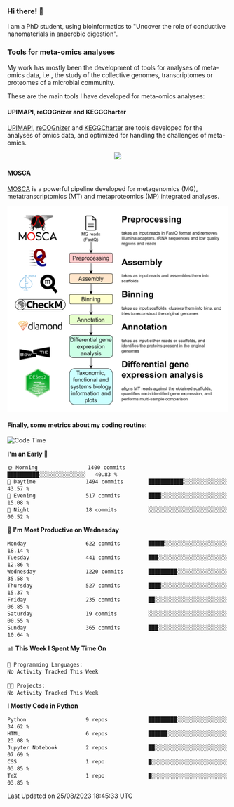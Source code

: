 ### Hi there! 👋

I am a PhD student, using bioinformatics to "Uncover the role of conductive nanomaterials in anaerobic digestion".

### Tools for meta-omics analyses

My work has mostly been the development of tools for analyses of meta-omics data, i.e., the study of the collective genomes, transcriptomes or proteomes of a microbial community.

These are the main tools I have developed for meta-omics analyses:

#### UPIMAPI, reCOGnizer and KEGGCharter

[UPIMAPI](https://github.com/iquasere/UPIMAPI), [reCOGnizer](https://github.com/iquasere/reCOGnizer) and [KEGGCharter](https://github.com/iquasere/KEGGCharter) are tools developed for the analyses of omics data, and optimized for handling the challenges of meta-omics.

<p align="center">
    <img src="assets/annotation_paper.png">
</p>

#### MOSCA

[MOSCA](https://github.com/iquasere/MOSCA) is a powerful pipeline developed for metagenomics (MG), metatranscriptomics (MT) and metaproteomics (MP) integrated analyses.

<p align="center">
    <img src="assets/mosca_workflow.png" align="center" width="700">
</p>


#### Finally, some metrics about my coding routine:

<!--START_SECTION:waka-->
![Code Time](http://img.shields.io/badge/Code%20Time-638%20hrs%2042%20mins-blue)

**I'm an Early 🐤** 

```text
🌞 Morning                1400 commits        ██████████░░░░░░░░░░░░░░░   40.83 % 
🌆 Daytime                1494 commits        ███████████░░░░░░░░░░░░░░   43.57 % 
🌃 Evening                517 commits         ████░░░░░░░░░░░░░░░░░░░░░   15.08 % 
🌙 Night                  18 commits          ░░░░░░░░░░░░░░░░░░░░░░░░░   00.52 % 
```
📅 **I'm Most Productive on Wednesday** 

```text
Monday                   622 commits         █████░░░░░░░░░░░░░░░░░░░░   18.14 % 
Tuesday                  441 commits         ███░░░░░░░░░░░░░░░░░░░░░░   12.86 % 
Wednesday                1220 commits        █████████░░░░░░░░░░░░░░░░   35.58 % 
Thursday                 527 commits         ████░░░░░░░░░░░░░░░░░░░░░   15.37 % 
Friday                   235 commits         ██░░░░░░░░░░░░░░░░░░░░░░░   06.85 % 
Saturday                 19 commits          ░░░░░░░░░░░░░░░░░░░░░░░░░   00.55 % 
Sunday                   365 commits         ███░░░░░░░░░░░░░░░░░░░░░░   10.64 % 
```


📊 **This Week I Spent My Time On** 

```text
💬 Programming Languages: 
No Activity Tracked This Week

🐱‍💻 Projects: 
No Activity Tracked This Week
```

**I Mostly Code in Python** 

```text
Python                   9 repos             █████████░░░░░░░░░░░░░░░░   34.62 % 
HTML                     6 repos             ██████░░░░░░░░░░░░░░░░░░░   23.08 % 
Jupyter Notebook         2 repos             ██░░░░░░░░░░░░░░░░░░░░░░░   07.69 % 
CSS                      1 repo              █░░░░░░░░░░░░░░░░░░░░░░░░   03.85 % 
TeX                      1 repo              █░░░░░░░░░░░░░░░░░░░░░░░░   03.85 % 
```




 Last Updated on 25/08/2023 18:45:33 UTC
<!--END_SECTION:waka-->
